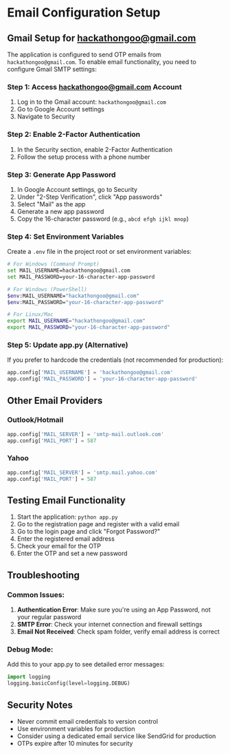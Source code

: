 # Email Configuration Setup

## Gmail Setup for hackathongoo@gmail.com

The application is configured to send OTP emails from `hackathongoo@gmail.com`. To enable email functionality, you need to configure Gmail SMTP settings:

### Step 1: Access hackathongoo@gmail.com Account
1. Log in to the Gmail account: `hackathongoo@gmail.com`
2. Go to Google Account settings
3. Navigate to Security

### Step 2: Enable 2-Factor Authentication
1. In the Security section, enable 2-Factor Authentication
2. Follow the setup process with a phone number

### Step 3: Generate App Password
1. In Google Account settings, go to Security
2. Under "2-Step Verification", click "App passwords"
3. Select "Mail" as the app
4. Generate a new app password
5. Copy the 16-character password (e.g., `abcd efgh ijkl mnop`)

### Step 4: Set Environment Variables
Create a `.env` file in the project root or set environment variables:

```bash
# For Windows (Command Prompt)
set MAIL_USERNAME=hackathongoo@gmail.com
set MAIL_PASSWORD=your-16-character-app-password

# For Windows (PowerShell)
$env:MAIL_USERNAME="hackathongoo@gmail.com"
$env:MAIL_PASSWORD="your-16-character-app-password"

# For Linux/Mac
export MAIL_USERNAME="hackathongoo@gmail.com"
export MAIL_PASSWORD="your-16-character-app-password"
```

### Step 5: Update app.py (Alternative)
If you prefer to hardcode the credentials (not recommended for production):

```python
app.config['MAIL_USERNAME'] = 'hackathongoo@gmail.com'
app.config['MAIL_PASSWORD'] = 'your-16-character-app-password'
```

## Other Email Providers

### Outlook/Hotmail
```python
app.config['MAIL_SERVER'] = 'smtp-mail.outlook.com'
app.config['MAIL_PORT'] = 587
```

### Yahoo
```python
app.config['MAIL_SERVER'] = 'smtp.mail.yahoo.com'
app.config['MAIL_PORT'] = 587
```

## Testing Email Functionality

1. Start the application: `python app.py`
2. Go to the registration page and register with a valid email
3. Go to the login page and click "Forgot Password?"
4. Enter the registered email address
5. Check your email for the OTP
6. Enter the OTP and set a new password

## Troubleshooting

### Common Issues:
1. **Authentication Error**: Make sure you're using an App Password, not your regular password
2. **SMTP Error**: Check your internet connection and firewall settings
3. **Email Not Received**: Check spam folder, verify email address is correct

### Debug Mode:
Add this to your app.py to see detailed error messages:
```python
import logging
logging.basicConfig(level=logging.DEBUG)
```

## Security Notes

- Never commit email credentials to version control
- Use environment variables for production
- Consider using a dedicated email service like SendGrid for production
- OTPs expire after 10 minutes for security
